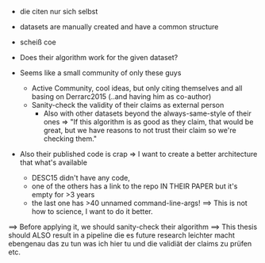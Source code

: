 <!-- 
Zitat JOHANNES über SidBERT: "When using traditional pattern-matching search, these search queries may yield no results or return courses within another domain that by chance contain the same words but are otherwise unrelated to the domain the student is looking for." (-> zum thema hilft auch in Search engines etc)

### Course Recommendation

	=> We want feature-directions.
	* Show Sample: Movie Tuner Interface (here or [*])
	
TODO: quotes from Johannes about how making the choice easier for students is very important, but that categorizing educational resources is a challenge.

### Derrarc2015's algorithm

-->

* die citen nur sich selbst
* datasets are manually created and have a common structure
* scheiß coe

* Does their algorithm work for the given dataset?
* Seems like a small community of only these guys
	* Active Community, cool ideas, but only citing themselves and all basing on Derrarc2015 (..and having him as co-author)
	* Sanity-check the validity of their claims as external person
		* Also with other datasets beyond the always-same-style of their ones
	=> "If this algorithm is as good as they claim, that would be great, but we have reasons to not trust their claim so we're checking them."
* Also their published code is crap => I want to create a better architecture that what's available
	* DESC15 didn't have any code, 
	* one of the others has a link to the repo IN THEIR PAPER but it's empty for >3 years
	* the last one has >40 unnamed command-line-args!
	==> This is not how to science, I want to do it better.

==> Before applying it, we should sanity-check their algorithm
==> This thesis should ALSO result in a pipeline die es future research leichter macht ebengenau das zu tun was ich hier tu und die validiät der claims zu prüfen etc.


